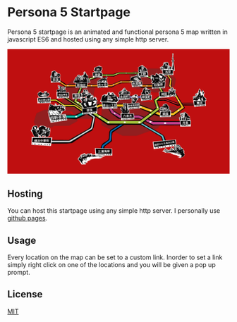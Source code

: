 # Persona 5 Startpage

Persona 5 startpage is an animated and functional persona 5 map written in 
javascript ES6 and hosted using any simple http server. 

![Startpage Display](Persona5Startpage.png "Startpage Display")
## Hosting

You can host this startpage using any simple http server.
I personally use [github pages](https://pages.github.com/).

## Usage
Every location on the map can be set to a custom link. Inorder to set a link simply
right click on one of the locations and you will be given a pop up prompt.

## License
[MIT](https://choosealicense.com/licenses/mit/)
